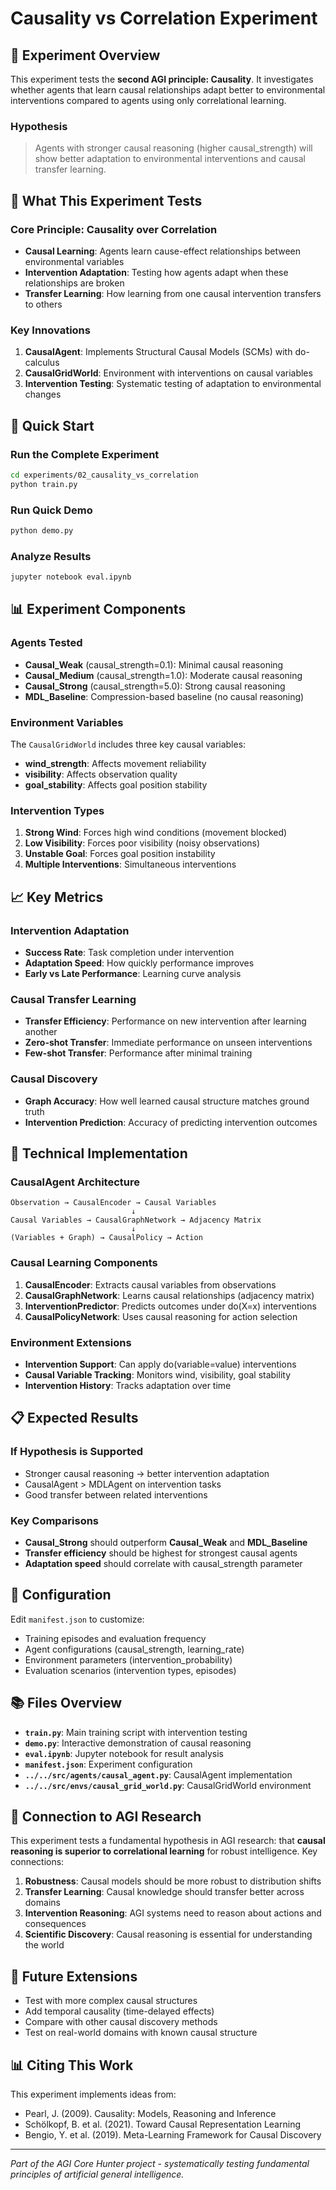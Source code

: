 # Causality vs Correlation Experiment

## 🎯 Experiment Overview

This experiment tests the **second AGI principle: Causality**. It investigates whether agents that learn causal relationships adapt better to environmental interventions compared to agents using only correlational learning.

### Hypothesis
> Agents with stronger causal reasoning (higher causal_strength) will show better adaptation to environmental interventions and causal transfer learning.

## 🧪 What This Experiment Tests

### Core Principle: Causality over Correlation
- **Causal Learning**: Agents learn cause-effect relationships between environmental variables
- **Intervention Adaptation**: Testing how agents adapt when these relationships are broken
- **Transfer Learning**: How learning from one causal intervention transfers to others

### Key Innovations
1. **CausalAgent**: Implements Structural Causal Models (SCMs) with do-calculus
2. **CausalGridWorld**: Environment with interventions on causal variables
3. **Intervention Testing**: Systematic testing of adaptation to environmental changes

## 🚀 Quick Start

### Run the Complete Experiment
```bash
cd experiments/02_causality_vs_correlation
python train.py
```

### Run Quick Demo
```bash
python demo.py
```

### Analyze Results
```bash
jupyter notebook eval.ipynb
```

## 📊 Experiment Components

### Agents Tested
- **Causal_Weak** (causal_strength=0.1): Minimal causal reasoning
- **Causal_Medium** (causal_strength=1.0): Moderate causal reasoning  
- **Causal_Strong** (causal_strength=5.0): Strong causal reasoning
- **MDL_Baseline**: Compression-based baseline (no causal reasoning)

### Environment Variables
The `CausalGridWorld` includes three key causal variables:
- **wind_strength**: Affects movement reliability
- **visibility**: Affects observation quality
- **goal_stability**: Affects goal position stability

### Intervention Types
1. **Strong Wind**: Forces high wind conditions (movement blocked)
2. **Low Visibility**: Forces poor visibility (noisy observations)
3. **Unstable Goal**: Forces goal position instability
4. **Multiple Interventions**: Simultaneous interventions

## 📈 Key Metrics

### Intervention Adaptation
- **Success Rate**: Task completion under intervention
- **Adaptation Speed**: How quickly performance improves
- **Early vs Late Performance**: Learning curve analysis

### Causal Transfer Learning
- **Transfer Efficiency**: Performance on new intervention after learning another
- **Zero-shot Transfer**: Immediate performance on unseen interventions
- **Few-shot Transfer**: Performance after minimal training

### Causal Discovery
- **Graph Accuracy**: How well learned causal structure matches ground truth
- **Intervention Prediction**: Accuracy of predicting intervention outcomes

## 🔬 Technical Implementation

### CausalAgent Architecture
```
Observation → CausalEncoder → Causal Variables
                           ↓
Causal Variables → CausalGraphNetwork → Adjacency Matrix
                           ↓
(Variables + Graph) → CausalPolicy → Action
```

### Causal Learning Components
1. **CausalEncoder**: Extracts causal variables from observations
2. **CausalGraphNetwork**: Learns causal relationships (adjacency matrix)
3. **InterventionPredictor**: Predicts outcomes under do(X=x) interventions
4. **CausalPolicyNetwork**: Uses causal reasoning for action selection

### Environment Extensions
- **Intervention Support**: Can apply do(variable=value) interventions
- **Causal Variable Tracking**: Monitors wind, visibility, goal stability
- **Intervention History**: Tracks adaptation over time

## 📋 Expected Results

### If Hypothesis is Supported
- Stronger causal reasoning → better intervention adaptation
- CausalAgent > MDLAgent on intervention tasks
- Good transfer between related interventions

### Key Comparisons
- **Causal_Strong** should outperform **Causal_Weak** and **MDL_Baseline**
- **Transfer efficiency** should be highest for strongest causal agents
- **Adaptation speed** should correlate with causal_strength parameter

## 🔧 Configuration

Edit `manifest.json` to customize:
- Training episodes and evaluation frequency
- Agent configurations (causal_strength, learning_rate)
- Environment parameters (intervention_probability)
- Evaluation scenarios (intervention types, episodes)

## 📚 Files Overview

- **`train.py`**: Main training script with intervention testing
- **`demo.py`**: Interactive demonstration of causal reasoning
- **`eval.ipynb`**: Jupyter notebook for result analysis
- **`manifest.json`**: Experiment configuration
- **`../../src/agents/causal_agent.py`**: CausalAgent implementation
- **`../../src/envs/causal_grid_world.py`**: CausalGridWorld environment

## 🎯 Connection to AGI Research

This experiment tests a fundamental hypothesis in AGI research: that **causal reasoning is superior to correlational learning** for robust intelligence. Key connections:

1. **Robustness**: Causal models should be more robust to distribution shifts
2. **Transfer Learning**: Causal knowledge should transfer better across domains
3. **Intervention Reasoning**: AGI systems need to reason about actions and consequences
4. **Scientific Discovery**: Causal reasoning is essential for understanding the world

## 🔬 Future Extensions

- Test with more complex causal structures
- Add temporal causality (time-delayed effects)
- Compare with other causal discovery methods
- Test on real-world domains with known causal structure

## 📊 Citing This Work

This experiment implements ideas from:
- Pearl, J. (2009). Causality: Models, Reasoning and Inference
- Schölkopf, B. et al. (2021). Toward Causal Representation Learning
- Bengio, Y. et al. (2019). Meta-Learning Framework for Causal Discovery

---

*Part of the AGI Core Hunter project - systematically testing fundamental principles of artificial general intelligence.*